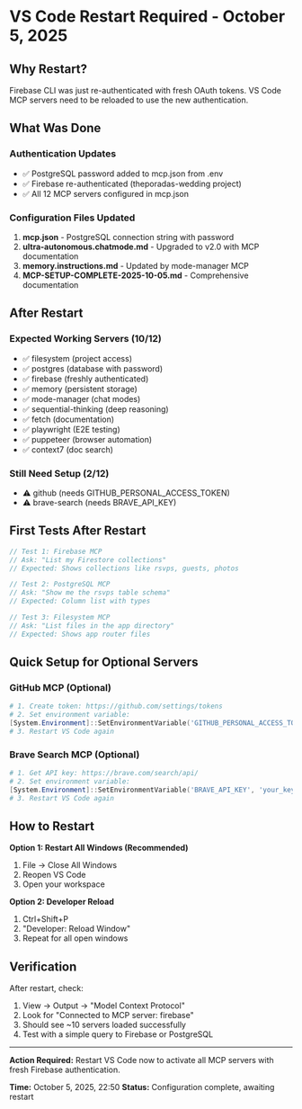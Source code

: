 # VS Code Restart Required - October 5, 2025

## Why Restart?

Firebase CLI was just re-authenticated with fresh OAuth tokens. VS Code MCP servers need to be reloaded to use the new authentication.

## What Was Done

### Authentication Updates

- ✅ PostgreSQL password added to mcp.json from .env
- ✅ Firebase re-authenticated (theporadas-wedding project)
- ✅ All 12 MCP servers configured in mcp.json

### Configuration Files Updated

1. **mcp.json** - PostgreSQL connection string with password
2. **ultra-autonomous.chatmode.md** - Upgraded to v2.0 with MCP documentation
3. **memory.instructions.md** - Updated by mode-manager MCP
4. **MCP-SETUP-COMPLETE-2025-10-05.md** - Comprehensive documentation

## After Restart

### Expected Working Servers (10/12)

- ✅ filesystem (project access)
- ✅ postgres (database with password)
- ✅ firebase (freshly authenticated)
- ✅ memory (persistent storage)
- ✅ mode-manager (chat modes)
- ✅ sequential-thinking (deep reasoning)
- ✅ fetch (documentation)
- ✅ playwright (E2E testing)
- ✅ puppeteer (browser automation)
- ✅ context7 (doc search)

### Still Need Setup (2/12)

- ⚠️ github (needs GITHUB_PERSONAL_ACCESS_TOKEN)
- ⚠️ brave-search (needs BRAVE_API_KEY)

## First Tests After Restart

```javascript
// Test 1: Firebase MCP
// Ask: "List my Firestore collections"
// Expected: Shows collections like rsvps, guests, photos

// Test 2: PostgreSQL MCP  
// Ask: "Show me the rsvps table schema"
// Expected: Column list with types

// Test 3: Filesystem MCP
// Ask: "List files in the app directory"
// Expected: Shows app router files
```

## Quick Setup for Optional Servers

### GitHub MCP (Optional)

```powershell
# 1. Create token: https://github.com/settings/tokens
# 2. Set environment variable:
[System.Environment]::SetEnvironmentVariable('GITHUB_PERSONAL_ACCESS_TOKEN', 'ghp_yourtoken', 'User')
# 3. Restart VS Code again
```

### Brave Search MCP (Optional)

```powershell
# 1. Get API key: https://brave.com/search/api/
# 2. Set environment variable:
[System.Environment]::SetEnvironmentVariable('BRAVE_API_KEY', 'your_key', 'User')
# 3. Restart VS Code again
```

## How to Restart

**Option 1: Restart All Windows (Recommended)**

1. File → Close All Windows
2. Reopen VS Code
3. Open your workspace

**Option 2: Developer Reload**

1. Ctrl+Shift+P
2. "Developer: Reload Window"
3. Repeat for all open windows

## Verification

After restart, check:

1. View → Output → "Model Context Protocol"
2. Look for "Connected to MCP server: firebase"
3. Should see ~10 servers loaded successfully
4. Test with a simple query to Firebase or PostgreSQL

---

**Action Required:** Restart VS Code now to activate all MCP servers with fresh Firebase authentication.

**Time:** October 5, 2025, 22:50
**Status:** Configuration complete, awaiting restart
